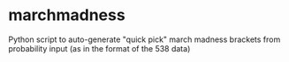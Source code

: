 marchmadness
============

Python script to auto-generate "quick pick" march madness brackets from probability input (as in the format of the 538 data)